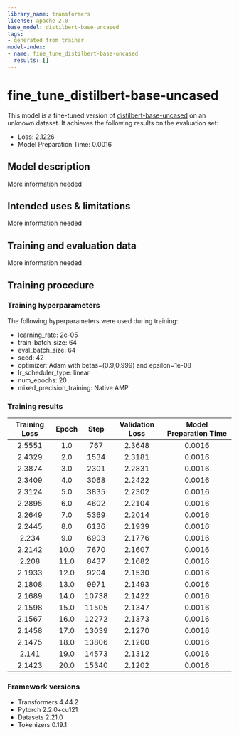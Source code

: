 ```yaml
---
library_name: transformers
license: apache-2.0
base_model: distilbert-base-uncased
tags:
- generated_from_trainer
model-index:
- name: fine_tune_distilbert-base-uncased
  results: []
---
```


<!-- This model card has been generated automatically according to the information the Trainer had access to. You
should probably proofread and complete it, then remove this comment. -->

# fine_tune_distilbert-base-uncased

This model is a fine-tuned version of [distilbert-base-uncased](https://huggingface.co/distilbert-base-uncased) on an unknown dataset.
It achieves the following results on the evaluation set:
- Loss: 2.1226
- Model Preparation Time: 0.0016

## Model description

More information needed

## Intended uses & limitations

More information needed

## Training and evaluation data

More information needed

## Training procedure

### Training hyperparameters

The following hyperparameters were used during training:
- learning_rate: 2e-05
- train_batch_size: 64
- eval_batch_size: 64
- seed: 42
- optimizer: Adam with betas=(0.9,0.999) and epsilon=1e-08
- lr_scheduler_type: linear
- num_epochs: 20
- mixed_precision_training: Native AMP

### Training results

| Training Loss | Epoch | Step  | Validation Loss | Model Preparation Time |
|:-------------:|:-----:|:-----:|:---------------:|:----------------------:|
| 2.5551        | 1.0   | 767   | 2.3648          | 0.0016                 |
| 2.4329        | 2.0   | 1534  | 2.3181          | 0.0016                 |
| 2.3874        | 3.0   | 2301  | 2.2831          | 0.0016                 |
| 2.3409        | 4.0   | 3068  | 2.2422          | 0.0016                 |
| 2.3124        | 5.0   | 3835  | 2.2302          | 0.0016                 |
| 2.2895        | 6.0   | 4602  | 2.2104          | 0.0016                 |
| 2.2649        | 7.0   | 5369  | 2.2014          | 0.0016                 |
| 2.2445        | 8.0   | 6136  | 2.1939          | 0.0016                 |
| 2.234         | 9.0   | 6903  | 2.1776          | 0.0016                 |
| 2.2142        | 10.0  | 7670  | 2.1607          | 0.0016                 |
| 2.208         | 11.0  | 8437  | 2.1682          | 0.0016                 |
| 2.1933        | 12.0  | 9204  | 2.1530          | 0.0016                 |
| 2.1808        | 13.0  | 9971  | 2.1493          | 0.0016                 |
| 2.1689        | 14.0  | 10738 | 2.1422          | 0.0016                 |
| 2.1598        | 15.0  | 11505 | 2.1347          | 0.0016                 |
| 2.1567        | 16.0  | 12272 | 2.1373          | 0.0016                 |
| 2.1458        | 17.0  | 13039 | 2.1270          | 0.0016                 |
| 2.1475        | 18.0  | 13806 | 2.1200          | 0.0016                 |
| 2.141         | 19.0  | 14573 | 2.1312          | 0.0016                 |
| 2.1423        | 20.0  | 15340 | 2.1202          | 0.0016                 |


### Framework versions

- Transformers 4.44.2
- Pytorch 2.2.0+cu121
- Datasets 2.21.0
- Tokenizers 0.19.1
